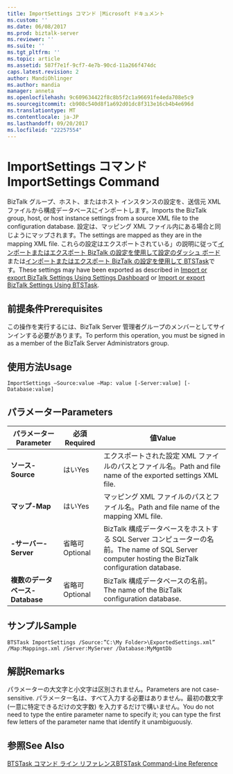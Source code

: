 ```yaml
---
title: ImportSettings コマンド |Microsoft ドキュメント
ms.custom: ''
ms.date: 06/08/2017
ms.prod: biztalk-server
ms.reviewer: ''
ms.suite: ''
ms.tgt_pltfrm: ''
ms.topic: article
ms.assetid: 587f7e1f-9cf7-4e7b-90cd-11a266f474dc
caps.latest.revision: 2
author: MandiOhlinger
ms.author: mandia
manager: anneta
ms.openlocfilehash: 9c609634422f8c8b5f2c1a96691fe4eda708e5c9
ms.sourcegitcommit: cb908c540d8f1a692d01dc8f313e16cb4b4e696d
ms.translationtype: MT
ms.contentlocale: ja-JP
ms.lasthandoff: 09/20/2017
ms.locfileid: "22257554"
---
```

# <a name="importsettings-command"></a><span data-ttu-id="35500-102">ImportSettings コマンド</span><span class="sxs-lookup"><span data-stu-id="35500-102">ImportSettings Command</span></span>
<span data-ttu-id="35500-103">BizTalk グループ、ホスト、またはホスト インスタンスの設定を、送信元 XML ファイルから構成データベースにインポートします。</span><span class="sxs-lookup"><span data-stu-id="35500-103">Imports the BizTalk group, host, or host instance settings from a source XML file to the configuration database.</span></span> <span data-ttu-id="35500-104">設定は、マッピング XML ファイル内にある場合と同じようにマップされます。</span><span class="sxs-lookup"><span data-stu-id="35500-104">The settings are mapped as they are in the mapping XML file.</span></span> <span data-ttu-id="35500-105">これらの設定はエクスポートされている」の説明に従って[インポートまたはエクスポート BizTalk の設定を使用して設定のダッシュ ボード](how-to-import-biztalk-settings-using-settings-dashboard.md)または[インポートまたはエクスポート BizTalk の設定を使用して BTSTask](how-to-import-biztalk-settings-using-btstask.md)です。</span><span class="sxs-lookup"><span data-stu-id="35500-105">These settings may have been exported as described in [Import or export BizTalk Settings Using Settings Dashboard](how-to-import-biztalk-settings-using-settings-dashboard.md) or [Import or export BizTalk Settings Using BTSTask](how-to-import-biztalk-settings-using-btstask.md).</span></span>  
  
## <a name="prerequisites"></a><span data-ttu-id="35500-106">前提条件</span><span class="sxs-lookup"><span data-stu-id="35500-106">Prerequisites</span></span>  
 <span data-ttu-id="35500-107">この操作を実行するには、BizTalk Server 管理者グループのメンバーとしてサインインする必要があります。</span><span class="sxs-lookup"><span data-stu-id="35500-107">To perform this operation, you must be signed in as a member of the BizTalk Server Administrators group.</span></span>  
  
## <a name="usage"></a><span data-ttu-id="35500-108">使用方法</span><span class="sxs-lookup"><span data-stu-id="35500-108">Usage</span></span>  
 `ImportSettings –Source:value –Map: value [-Server:value] [-Database:value]`  
  
## <a name="parameters"></a><span data-ttu-id="35500-109">パラメーター</span><span class="sxs-lookup"><span data-stu-id="35500-109">Parameters</span></span>  
  
|<span data-ttu-id="35500-110">**パラメーター**</span><span class="sxs-lookup"><span data-stu-id="35500-110">**Parameter**</span></span>|<span data-ttu-id="35500-111">必須</span><span class="sxs-lookup"><span data-stu-id="35500-111">Required</span></span>|<span data-ttu-id="35500-112">値</span><span class="sxs-lookup"><span data-stu-id="35500-112">Value</span></span>|  
|-------------------|--------------|-----------|  
|<span data-ttu-id="35500-113">**ソース**</span><span class="sxs-lookup"><span data-stu-id="35500-113">**-Source**</span></span>|<span data-ttu-id="35500-114">はい</span><span class="sxs-lookup"><span data-stu-id="35500-114">Yes</span></span>|<span data-ttu-id="35500-115">エクスポートされた設定 XML ファイルのパスとファイル名。</span><span class="sxs-lookup"><span data-stu-id="35500-115">Path and file name of the exported settings XML file.</span></span>|  
|<span data-ttu-id="35500-116">**マップ**</span><span class="sxs-lookup"><span data-stu-id="35500-116">**-Map**</span></span>|<span data-ttu-id="35500-117">はい</span><span class="sxs-lookup"><span data-stu-id="35500-117">Yes</span></span>|<span data-ttu-id="35500-118">マッピング XML ファイルのパスとファイル名。</span><span class="sxs-lookup"><span data-stu-id="35500-118">Path and file name of the mapping XML file.</span></span>|  
|<span data-ttu-id="35500-119">**-サーバー**</span><span class="sxs-lookup"><span data-stu-id="35500-119">**-Server**</span></span>|<span data-ttu-id="35500-120">省略可</span><span class="sxs-lookup"><span data-stu-id="35500-120">Optional</span></span>|<span data-ttu-id="35500-121">BizTalk 構成データベースをホストする SQL Server コンピューターの名前。</span><span class="sxs-lookup"><span data-stu-id="35500-121">The name of SQL Server computer hosting the BizTalk configuration database.</span></span>|  
|<span data-ttu-id="35500-122">**複数のデータベース**</span><span class="sxs-lookup"><span data-stu-id="35500-122">**-Database**</span></span>|<span data-ttu-id="35500-123">省略可</span><span class="sxs-lookup"><span data-stu-id="35500-123">Optional</span></span>|<span data-ttu-id="35500-124">BizTalk 構成データベースの名前。</span><span class="sxs-lookup"><span data-stu-id="35500-124">The name of the BizTalk configuration database.</span></span>|  
  
## <a name="sample"></a><span data-ttu-id="35500-125">サンプル</span><span class="sxs-lookup"><span data-stu-id="35500-125">Sample</span></span>  
 `BTSTask ImportSettings /Source:”C:\My Folder>\ExportedSettings.xml” /Map:Mappings.xml /Server:MyServer /Database:MyMgmtDb`  
  
## <a name="remarks"></a><span data-ttu-id="35500-126">解説</span><span class="sxs-lookup"><span data-stu-id="35500-126">Remarks</span></span>  
 <span data-ttu-id="35500-127">パラメーターの大文字と小文字は区別されません。</span><span class="sxs-lookup"><span data-stu-id="35500-127">Parameters are not case-sensitive.</span></span> <span data-ttu-id="35500-128">パラメーター名は、すべて入力する必要はありません。最初の数文字 (一意に特定できるだけの文字数) を入力するだけで構いません。</span><span class="sxs-lookup"><span data-stu-id="35500-128">You do not need to type the entire parameter name to specify it; you can type the first few letters of the parameter name that identify it unambiguously.</span></span>  
  
## <a name="see-also"></a><span data-ttu-id="35500-129">参照</span><span class="sxs-lookup"><span data-stu-id="35500-129">See Also</span></span>  
 [<span data-ttu-id="35500-130">BTSTask コマンド ライン リファレンス</span><span class="sxs-lookup"><span data-stu-id="35500-130">BTSTask Command-Line Reference</span></span>](../core/btstask-command-line-reference.md)